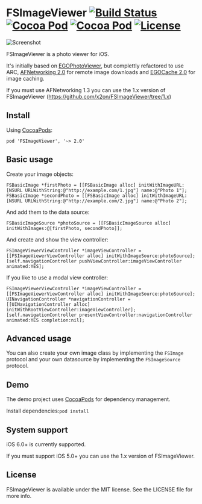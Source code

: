 # FSImageViewer [![Build Status](https://travis-ci.org/x2on/FSImageViewer.png)](https://travis-ci.org/x2on/FSImageViewer) [![Cocoa Pod](https://cocoapod-badges.herokuapp.com/p/FSImageViewer/badge.svg)](http://cocoadocs.org/docsets/FSImageViewer/) [![Cocoa Pod](https://cocoapod-badges.herokuapp.com/v/FSImageViewer/badge.svg)](http://cocoadocs.org/docsets/FSImageViewer/) [![License](https://go-shields.herokuapp.com/license-MIT-blue.png)](http://opensource.org/licenses/MIT)

![Screenshot](https://raw.github.com/x2on/FSImageViewer/master/screen.png)

FSImageViewer is a photo viewer for iOS.

It's initially based on [EGOPhotoViewer](https://raw.github.com/enormego/PhotoViewer), but complettly refactored to use ARC, [AFNetworking 2.0](https://github.com/AFNetworking/AFNetworking) for remote image downloads and [EGOCache 2.0](https://github.com/enormego/EGOCache) for image caching.

If you must use AFNetworking 1.3 you can use the 1.x version of FSImageViewer (https://github.com/x2on/FSImageViewer/tree/1.x)

## Install
Using [CocoaPods](http://cocoapods.org/):

`pod 'FSImageViewer', '~> 2.0'`

## Basic usage

Create your image objects: 

```objc
FSBasicImage *firstPhoto = [[FSBasicImage alloc] initWithImageURL:[NSURL URLWithString:@"http://example.com/1.jpg"] name:@"Photo 1"];
FSBasicImage *secondPhoto = [[FSBasicImage alloc] initWithImageURL:[NSURL URLWithString:@"http://example.com/2.jpg"] name:@"Photo 2"];
```

And add them to the data source:

```objc
FSBasicImageSource *photoSource = [[FSBasicImageSource alloc] initWithImages:@[firstPhoto, secondPhoto]];
```

And create and show the view controller:
```objc
FSImageViewerViewController *imageViewController = [[FSImageViewerViewController alloc] initWithImageSource:photoSource];
[self.navigationController pushViewController:imageViewController animated:YES];
```

If you like to use a modal view controller:
```objc
FSImageViewerViewController *imageViewController = [[FSImageViewerViewController alloc] initWithImageSource:photoSource];
UINavigationController *navigationController = [[UINavigationController alloc] initWithRootViewController:imageViewController];
[self.navigationController presentViewController:navigationController animated:YES completion:nil];
```

## Advanced usage

You can also create your own image class by implementing the `FSImage` protocol and your own datasource by implementing the `FSImageSource` protocol.

## Demo

The demo project uses [CocoaPods](http://cocoapods.org/) for dependency management.

Install dependencies:`pod install`

## System support
iOS 6.0+ is currently supported.

If you must support iOS 5.0+ you can use the 1.x version of FSImageViewer.

## License

FSImageViewer is available under the MIT license. See the LICENSE file for more info.


